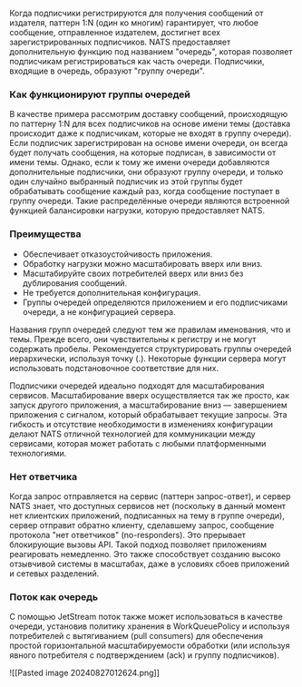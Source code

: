 Когда подписчики регистрируются для получения сообщений от издателя, паттерн 1:N (один ко многим) гарантирует, что любое сообщение, отправленное издателем, достигнет всех зарегистрированных подписчиков. NATS предоставляет дополнительную функцию под названием "очередь", которая позволяет подписчикам регистрироваться как часть очереди. Подписчики, входящие в очередь, образуют "группу очереди".
### Как функционируют группы очередей
В качестве примера рассмотрим доставку сообщений, происходящую по паттерну 1:N для всех подписчиков на основе имени темы (доставка происходит даже к подписчикам, которые не входят в группу очереди). Если подписчик зарегистрирован на основе имени очереди, он всегда будет получать сообщения, на которые подписан, в зависимости от имени темы. Однако, если к тому же имени очереди добавляются дополнительные подписчики, они образуют группу очереди, и только один случайно выбранный подписчик из этой группы будет обрабатывать сообщение каждый раз, когда сообщение поступает в группу очереди. Такие распределённые очереди являются встроенной функцией балансировки нагрузки, которую предоставляет NATS.

### Преимущества

- Обеспечивает отказоустойчивость приложения.
- Обработку нагрузки можно масштабировать вверх или вниз.
- Масштабируйте своих потребителей вверх или вниз без дублирования сообщений.
- Не требуется дополнительная конфигурация.
- Группы очередей определяются приложением и его подписчиками очереди, а не конфигурацией сервера.

Названия групп очередей следуют тем же правилам именования, что и темы. Прежде всего, они чувствительны к регистру и не могут содержать пробелы. Рекомендуется структурировать группы очередей иерархически, используя точку (.). Некоторые функции сервера могут использовать подстановочное соответствие для них.

Подписчики очередей идеально подходят для масштабирования сервисов. Масштабирование вверх осуществляется так же просто, как запуск другого приложения, а масштабирование вниз — завершением приложения с сигналом, который обрабатывает текущие запросы. Эта гибкость и отсутствие необходимости в изменениях конфигурации делают NATS отличной технологией для коммуникации между сервисами, которая может работать с любыми платформенными технологиями.

### Нет ответчика

Когда запрос отправляется на сервис (паттерн запрос-ответ), и сервер NATS знает, что доступных сервисов нет (поскольку в данный момент нет клиентских приложений, подписанных на тему в группе очереди), сервер отправит обратно клиенту, сделавшему запрос, сообщение протокола "нет ответчиков" (no-responders). Это прерывает блокирующие вызовы API. Такой подход позволяет приложениям реагировать немедленно. Это также способствует созданию высоко отзывчивой системы в масштабах, даже в условиях сбоев приложений и сетевых разделений.

### Поток как очередь

С помощью JetStream поток также может использоваться в качестве очереди, установив политику хранения в WorkQueuePolicy и используя потребителей с вытягиванием (pull consumers) для обеспечения простой горизонтальной масштабируемости обработки (или используя явного потребителя с подтверждением (ack) и группу подписчиков).

![[Pasted image 20240827012624.png]]

